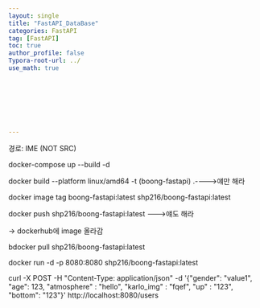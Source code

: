```yaml
---
layout: single
title: "FastAPI_DataBase"
categories: FastAPI
tag: [FastAPI]
toc: true
author_profile: false
Typora-root-url: ../
use_math: true








---
```


경로: IME (NOT SRC)

docker-compose up --build -d

docker build --platform linux/amd64 -t (boong-fastapi) .---->얘만 해라

docker image tag boong-fastapi:latest shp216/boong-fastapi:latest

docker push shp216/boong-fastapi:latest --->얘도 해라

-> dockerhub에 image 올라감

 bdocker pull shp216/boong-fastapi:latest

docker run -d -p 8080:8080 shp216/boong-fastapi:latest

curl -X POST -H "Content-Type: application/json" -d '{"gender": "value1", "age": 123, "atmosphere" : "hello", "karlo_img" : "fqef", "up" : "123", "bottom": "123"}' http://localhost:8080/users
